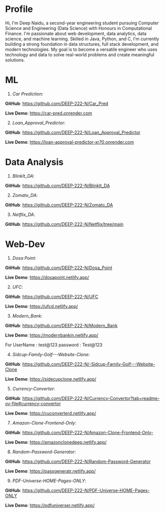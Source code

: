 # Profile
Hi, I'm Deep Naidu, a second-year engineering student pursuing Computer Science and Engineering (Data Science) with Honours in Computational Finance. I'm passionate about web development, data analytics, data science, and machine learning. Skilled in Java, Python, and C, I'm currently building a strong foundation in data structures, full stack development, and modern technologies. My goal is to become a versatile engineer who uses technology and data to solve real-world problems and create meaningful solutions.

# ML
1) *Car Prediction*:

**GitHub**: https://github.com/DEEP-222-N/Car_Pred

**Live Demo**: https://car-pred.onrender.com

2) *Loan_Approval_Predictor*:

**GitHub**: https://github.com/DEEP-222-N/Loan_Approval_Predictor

**Live Demo**: https://loan-approval-predictor-xr70.onrender.com

# Data Analysis

1) *BlinkIt_DA*:

**GitHub**: https://github.com/DEEP-222-N/BlinkIt_DA

2) *Zomato_DA*:

**GitHub**: https://github.com/DEEP-222-N/Zomato_DA

3) *Netflix_DA*:

**GitHub**: https://github.com/DEEP-222-N/Netflix/tree/main


# Web-Dev
1) *Dosa Point*:

**GitHub**: https://github.com/DEEP-222-N/Dosa_Point

**Live Demo**: https://dosapoint.netlify.app/

2) *UFC*:

**GitHub**: https://github.com/DEEP-222-N/UFC

**Live Demo**: https://ufcd.netlify.app/

3) *Modern_Bank*:

**GitHub**: https://github.com/DEEP-222-N/Modern_Bank

**Live Demo**: https://modernbankin.netlify.app/

For UserName : test@123 password : Test@123

4) *Sidcup-Family-Golf---Website-Clone*:

**GitHub**: https://github.com/DEEP-222-N/-Sidcup-Family-Golf---Website-Clone

**Live Demo**: https://sidecupclone.netlify.app/

5) *Currency-Convertor*:

**GitHub**: https://github.com/DEEP-222-N/Currency-Convertor?tab=readme-ov-file#currency-convertor

**Live Demo**: https://cuconverterd.netlify.app/

7) *Amazon-Clone-Frontend-Only*:

**GitHub**: https://github.com/DEEP-222-N/Amazon-Clone-Frontend-Only-

**Live Demo**: https://amazonclonedeep.netlify.app/

8) *Random-Password-Generator*:

**GitHub**: https://github.com/DEEP-222-N/Random-Password-Generator

**Live Demo**: https://passgeneratr.netlify.app/

9) *PDF-Universe-HOME-Pages-ONLY*:

**GitHub**: https://github.com/DEEP-222-N/PDF-Universe-HOME-Pages-ONLY

**Live Demo**: https://pdfuniverser.netlify.app/
